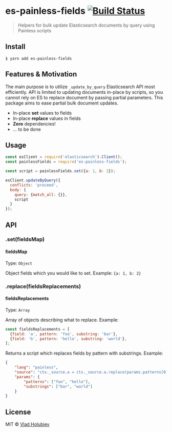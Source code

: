 # es-painless-fields [![Build Status](https://travis-ci.org/vladgolubev/es-painless-fields.svg?branch=master)](https://travis-ci.org/vladgolubev/es-painless-fields)

> Helpers for bulk update Elasticsearch documents by query using Painless scripts

## Install

```
$ yarn add es-painless-fields
```

## Features & Motivation

The main purpose is to utilize `_update_by_query` Elasticsearch API most efficiently.
API is limited to updating documents in-place by scripts, so you cannot rely on ES to replace document by passing partial parameters. This package aims to ease partial bulk document updates.

* In-place **set** values to fields
* In-place **replace** values in fields
* **Zero** dependencies!
* ... to be done

## Usage

```js
const esClient = require('elasticsearch').Client();
const painlessFields = require('es-painless-fields');

const script = painlessFields.set({a: 1, b: 2});

esClient.updateByQuery({
  conflicts: 'proceed',
  body: {
    query: {match_all: {}},
    script
  }
});

```

## API

### .set(fieldsMap)

#### fieldsMap

Type: `Object`

Object fields which you would like to set. Example: `{a: 1, b: 2}`

### .replace(fieldsReplacements)

#### fieldsReplacements

Type: `Array`

Array of objects describing what to replace. Example: 

```js
const fieldsReplacements = [
  {field: 'a', pattern: 'foo', substring: 'bar'},
  {field: 'b', pattern: 'hello', substring: 'world'},
];
``` 

Returns a script which replaces fields by pattern with substrings. Example:

```json
{
	"lang": "painless",
	"source": "ctx._source.a = ctx._source.a.replace(params.patterns[0], params.substrings[0]); ctx._source.b = ctx._source.b.replace(params.patterns[1], params.substrings[1]);",
	"params": {
		"patterns": ["foo", "hello"],
		"substrings": ["bar", "world"]
	}
}
```

## License

MIT © [Vlad Holubiev](https://vladholubiev.com)
